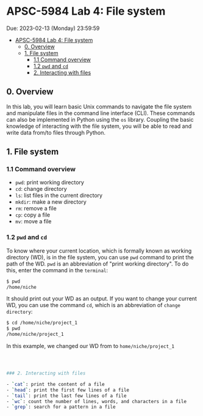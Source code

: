 # APSC-5984 Lab 4: File system

Due: 2023-02-13 (Monday) 23:59:59

- [APSC-5984 Lab 4: File system](#apsc-5984-lab-4-file-system)
  - [0. Overview](#0-overview)
  - [1. File system](#1-file-system)
    - [1.1 Command overview](#11-command-overview)
    - [1.2 `pwd` and `cd`](#12-pwd-and-cd)
    - [2. Interacting with files](#2-interacting-with-files)

## 0. Overview

In this lab, you will learn basic Unix commands to navigate the file system and manipulate files in the command line interface (CLI). These commands can also be implemented in Python using the `os` library. Coupling the basic knowledge of interacting with the file system, you will be able to read and write data from/to files through Python.

## 1. File system

### 1.1 Command overview

- `pwd`: print working directory
- `cd`: change directory
- `ls`: list files in the current directory
- `mkdir`: make a new directory
- `rm`: remove a file
- `cp`: copy a file
- `mv`: move a file

### 1.2 `pwd` and `cd`

To know where your current location, which is formally known as working directory (WD), is in the file system, you can use `pwd` command to print the path of the WD. `pwd` is an abbreviation of "print working directory". To do this, enter the command in the `terminal`:

```bash
$ pwd
/home/niche
```

It should print out your WD as an output. If you want to change your current WD, you can use the command `cd`, which is an abbreviation of `change directory`:

```bash
$ cd /home/niche/project_1
$ pwd
/home/niche/project_1
```

In this example, we changed our WD from to `home/niche/project_1` 



```bash 



### 2. Interacting with files

- `cat`: print the content of a file
- `head`: print the first few lines of a file
- `tail`: print the last few lines of a file
- `wc`: count the number of lines, words, and characters in a file
- `grep`: search for a pattern in a file


